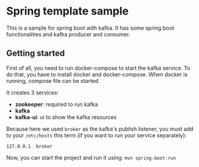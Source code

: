 # Spring template sample
This is a sample for spring boot with kafka. 
It has some spring boot functionalities and kafka producer and consumer.

## Getting started
First of all, you need to run docker-compose to start the kafka service.
To do that, you have to install docker and docker-compose. 
When docker is running, compose file can be started.

It creates 3 services:
 * __zookeeper__: required to run kafka
 * __kafka__
 * __kafka-ui__: ui to show the kafka resources

Because here we used `broker` as the kafka's publish listener, 
you must add to your `/etc/hosts` this term (if you want to run your service separately):
```
127.0.0.1  broker
```

Now, you can start the project and run it using: `mvn spring-boot:run`



